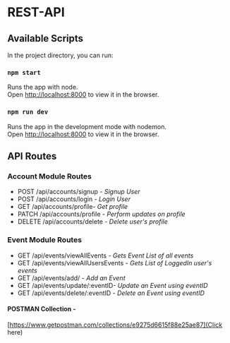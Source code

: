 # REST-API 

## Available Scripts

In the project directory, you can run:

### `npm start`

Runs the app with node.\
Open [http://localhost:8000](http://localhost:8000) to view it in the browser.

### `npm run dev`

Runs the app in the development mode with nodemon.\
Open [http://localhost:8000](http://localhost:8000) to view it in the browser.


## API Routes


### Account Module Routes

- POST /api/accounts/signup - *Signup User*
- POST /api/accounts/login - *Login User*
- GET /api/accounts/profile- *Get profile*
- PATCH /api/accounts/profile - *Perform updates on profile*
- DELETE /api/accounts/delete - *Delete user's profile*

### Event Module Routes

- GET /api/events/viewAllEvents - *Gets Event List of all events*
- GET /api/events/viewAllUsersEvents - *Gets List of LoggedIn user's events*
- GET /api/events/add/ - *Add an Event*
- GET /api/events/update/:eventID- *Update an Event using eventID*
- GET /api/events/delete/:eventID - *Delete an Event using eventID*

#### POSTMAN Collection -
 [https://www.getpostman.com/collections/e9275d6615f88e25ae87](Click here)